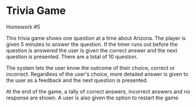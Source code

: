 # Trivia Game 
Homework #5

This trivia game shows one question at a time about Arizona.
The player is given 5 minutes to answer the question. 
If the timer runs out before the question is answered the user is given the correct answer and the next question is presented. There are a total of 10 question. 

The system lets the user know the outcome of their choice, correct or incorrect. 
Regardless of the user's choice, more detailed answer is given to the user as a feedback and the next question is presented. 


At the end of the game, a tally of correct answers, incorrect answers and no response are shown. A user is also given the option to restart the game.